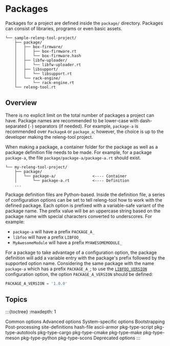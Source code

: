 # Packages

Packages for a project are defined inside the `package/` directory.
Packages can consist of libraries, programs or even basic assets.

```
└── sample-releng-tool-project/
    ├── package/
    │   ├── box-firmware/
    │   │   ├── box-firmware.rt
    │   │   └── box-firmware.hash
    │   ├── libfw-uploader/
    │   │   └── libfw-uploader.rt
    │   ├── libsupport/
    │   │   └── libsupport.rt
    │   └── rack-engine/
    │       └── rack-engine.rt
    └── releng-tool.rt
```

## Overview

There is no explicit limit on the total number of packages a project can have.
Package names are recommended to be lower-case with dash-separated (`-`)
separators (if needed). For example, `package-a` is recommended over `PackageA`
or `package_a`; however, the choice is up to the developer making the
releng-tool project.

When making a package, a container folder for the package as well as a package
definition file needs to be made. For example, for a package `package-a`,
the file `package/package-a/package-a.rt` should exist.

```
└── my-releng-tool-project/
    ├── package/
    │   └── package-a/                <---- Container
    │       └── package-a.rt          <---- Definition
    ...
```

Package definition files are Python-based. Inside the definition file, a
series of configuration options can be set to tell releng-tool how to work
with the defined package. Each option is prefixed with a variable-safe
variant of the package name. The prefix value will be an uppercase string
based on the package name with special characters converted to underscores.
For example:

- `package-a` will have a prefix `PACKAGE_A_`
- `libfoo` will have a prefix `LIBFOO_`
- `MyAwesomeModule` will have a prefix `MYAWESOMEMODULE_`

For a package to take advantage of a configuration option, the package
definition will add a variable entry with the package's prefix followed by
the supported option name. Considering the same package with the name
`package-a` which has a prefix `PACKAGE_A_`; to use the
[`LIBFOO_VERSION`](pkg-opt-version) configuration option, the option
`PACKAGE_A_VERSION` should be defined:

```python
PACKAGE_A_VERSION = '1.0.0'
```

## Topics

:::{toctree}
:maxdepth: 1

Common options <common-pkg-options>
Advanced options <advanced-pkg-options>
System-specific options <system-pkg-options>
Bootstrapping <bootstrapping>
Post-processing <post-processing>
site-definitions
hash-file
ascii-armor
pkg-type-script
pkg-type-autotools
pkg-type-cargo
pkg-type-cmake
pkg-type-make
pkg-type-meson
pkg-type-python
pkg-type-scons
Deprecated options <deprecated-pkg-options>
:::
